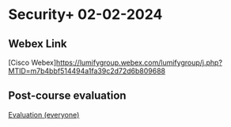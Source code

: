 
# Security+ 02-02-2024

## Webex Link

[Cisco Webex]https://lumifygroup.webex.com/lumifygroup/j.php?MTID=m7b4bbf514494a1fa39c2d72d6b809688

## Post-course evaluation

[Evaluation (everyone)](https://www.metricsthatmatter.com/auldct47)
